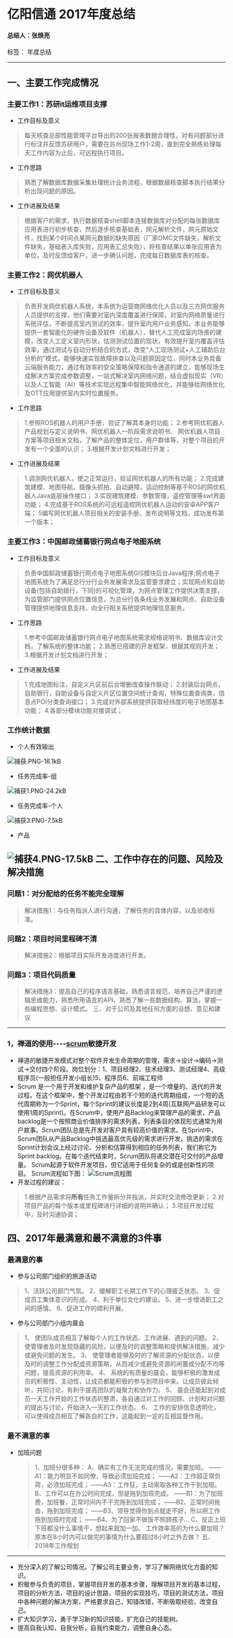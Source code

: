 # 亿阳信通  2017年度总结
#### 总结人：张焕亮

标签： 年度总结

---

一、主要工作完成情况
--------------------------------------------------
### 主要工作1：苏研it运维项目支撑

 - 工作目标及意义

 > 每天核查总部性能管理平台导出的200张报表数据合理性，对有问题部分进行标注并反馈苏研用户，需要在苏州现场工作1-2周，直到完全熟练处理每天工作内容为止后，可远程执行项目。

 - 工作思路

 > 熟悉了解数据库数据采集处理统计业务流程，根据数据核查脚本执行结果分析出现问题的原因。

 - 工作进展及结果

 > 根据客户的需求，执行数据核查shell脚本连接数据库对分配的每张数据库应用表进行初步核查，然后逐步核查基础表，网元解析文件，网元原始文件，找到某个时间点某网元数据的缺失原因（厂家OMC文件缺失，解析文件缺失，基础表入库失败，应用表汇总失败），将核查结果以单张应用表为单位，及时反馈给客户，进一步确认问题，完成每日数据库表的核查。
 
### 主要工作2：网优机器人

 - 工作目标及意义

 > 负责开发网优机器人系统，本系统为运营商网络优化人员以及三方网优服务人员提供的支撑，他们需要对室内深度覆盖进行保障，对室内网络质量进行系统评估，不断提高室内测试的效率，提升室内用户业务感知。本业务能够提供一套智能化的硬件设备及软件（机器人），替代人工完成室内场景的建模，改变人工定义室内形状，估测测试位置的现状，有效提升室内覆盖评估效率，通过测试与自动分析结合的方式，改变“人工现场测试+人工辅助后台分析的”模式，能够快速实现故障排查以及问题原因定位，同时本业务具备云端服务能力，通过有效率的安全策略保障和指令通道的建立，能够现场生成解决方案完成参数调整，一站式解决室内网络问题，结合虚拟现实（VR）以及人工智能（AI）等技术实现远程集中智能网络优化，并能够给网络优化及OTT应用提供室内实时位置服务。

 - 工作思路

 >  1.参照ROS机器人的用户手册，验证了解其本身的功能；
 2.参考网优机器人产品规划与定义说明书、网优机器人一阶段需求说明书、 网优机器人项目方案等项目相关文档，了解产品的整体定位，用户群体等，对整个项目的开发有一个全面的认识；
 3.根据开发计划文档进行开发；

 - 工作进展及结果

 > 1.调测网优机器人，使之正常运行，验证网优机器人的所有功能；
2.完成建筑建模、地图导航、摄像头抓拍、自动避障，运动控制等基于ROS的网优机器人Java底层操作接口；
3.实现建筑建模、参数管理，遥控管理等swt界面功能；
4.完成基于ROS系统的可远程遥控网优机器人运动的安卓APP客户端；
5编写网优机器人项目相关的安装手册、发布说明等文档，成功发布第一个版本；
 
### 主要工作3：中国邮政储蓄银行网点电子地图系统

 - 工作目标及意义

 > 负责中国邮政储蓄银行网点电子地图系统GIS模块后台Java程序;网点电子地图系统为了满足总行分行业务发展需求及监管要求建立；实现网点和自助设备(包括自助银行，下同)的可视化管理，为网点管理工作提供决策支撑，为监管部门提供网点位置信息，为总分行各条线业务发展和网点、自助设备管理提供地理信息支持，向全行相关系统提供地理信息服务。

 - 工作思路

 >  1.参考中国邮政储蓄银行网点电子地图系统需求规格说明书、数据库设计文档，了解系统的整体功能；
 2.熟悉已搭建的开发框架，根据其规则开发；
 3.根据开发计划文档进行开发；

 - 工作进展及结果

 > 1.完成地图标注，自定义片区前后台增删改查操作联动；
2.封装后台网点，自助银行，自助设备与自定义片区位置空间统计查询，特殊位置查询类，信息点POI分类查询接口；
3.完成对外部系统提供获取经纬度的电子地图基本功能；
4.各部分模块功能对接调试；
 
### 工作统计数据
 - 个人有效输出

  ![捕获.PNG-16.1kB][1]
  
 - 任务完成率-组

![捕获1.PNG-24.2kB][2]

 - 任务完成率-个人

 ![捕获3.PNG-7.5kB][3]
 
 - 产品
 
![捕获4.PNG-17.5kB][4]
 二、工作中存在的问题、风险及解决措施
--------------------------------------------------
### 问题1：对分配给的任务不能完全理解
 >  解决措施1：与任务指派人进行沟通，了解任务的具体内容，以及验收标准。

### 问题2：项目时间里程碑不清
 >  解决措施2：根据项目实际开发进度进行开发。
 
### 问题3：项目代码质量
 >  解决措施3：提高自己的程序语言基础，熟悉语言规范，培养自己严谨的逻辑思维能力，熟悉所用语言的API，熟悉了解一些数据结构、算法，掌握一些编程思想、设计模式。
三、对于公司及其他任何方面的设想、意见和建议
--------------------------------------------------
### 1，禅道的使用----[scrum](http://www.scrumcn.com/agile/scrum-knowledge-library/scrum.html)敏捷开发

 - 禅道的敏捷开发模式对整个软件开发生命周期的管理，需求->设计->编码->测试->交付四个阶段。岗位划分：1、项目经理2、技术经理3、测试经理4、高级程序员(一般担任开发小组长)5、程序员6、前端工程师
 - Scrum 是一个用于开发和维护复杂产品的框架 ，是一个增量的、迭代的开发过程。在这个框架中，整个开发过程由若干个短的迭代周期组成，一个短的迭代周期称为一个Sprint，每个Sprint的建议长度是2到4周(互联网产品研发可以使用1周的Sprint)。在Scrum中，使用产品Backlog来管理产品的需求，产品backlog是一个按照商业价值排序的需求列表，列表条目的体现形式通常为用户故事。Scrum团队总是先开发对客户具有较高价值的需求。在Sprint中，Scrum团队从产品Backlog中挑选最高优先级的需求进行开发。挑选的需求在Sprint计划会议上经过讨论、分析和估算得到相应的任务列表，我们称它为Sprint backlog。在每个迭代结束时，Scrum团队将递交潜在可交付的产品增量。 Scrum起源于软件开发项目，但它适用于任何复杂的或是创新性的项目。
Scrum流程如下图：
![Scrum流程图](http://www.scrumcn.com/agile/wp-content/uploads/2014/04/ScrumCN_Scrum_Process_710.png)
 - 开发过程的建议：

 >  1.根据产品需求将**所有**任务工作量拆分并指派，并实时交流修改更新；
 2.对项目产品的每个版本或里程碑进行详细的说明并确认；
 3.项目开发过程中，及时沟通协调；
  
四、2017年最满意和最不满意的3件事
--------------------------------------------------
### **最满意的事**
 - 参与公司部门组织的旅游活动

  >  1、活跃公司部门气氛。
2、缓解职工长期工作下的心理疲乏状态。
3、促成员工集体意识的形成。
4、利于单位文化的建设。
5、进一步增进职工之间的感情。
6、促进工作的顺利开展。

 - 参与公司部门小组内晨会

  >  1、 使团队成员相互了解每个人的工作状态、工作进展、遇到的问题。
2、 使管理者及时发现隐藏的风险，以便及时的调整策略和提供解决措施，减少或避免问题的发生。
3、 使管理者能够及时的了解资源的分配状态，以便及时的调整工作分配或资源策略，从而减少或避免资源的闲置或分配不均等问题，提高资源的利用率。
4、 系统的有质量的晨会，能够积极的激发成员的积极性、主动性，让成员都能积极的参与到项目中来。让成员彼此倾听，共同讨论，有利于提高团队的凝聚力和协作力。
5、 晨会还能起到对成员一天工作开始的工作状态的整肃，各自通过对工作的回顾、计划和对问题的提出与讨论，开始进入一天的工作状态。
6、 工作的安排信息透明化，可以使得成员相互了解各自的工作，这能起到一定的互相监督作用。


 ### **最不满意的事**
 - 加班问题

   >    1、加班分很多种：
   A、确实有工作无法完成的情况，需要加班。
   ——A1：能力明显不如同僚，导致必须加班完成；
   ——A2：工作超正常负荷，必须加班完成；
   ——A3：工作狂，主动索取各种工作干到加班。
   B、工作可以在办公时间完成，但是拖到加班完成。
   ——B1：为了加班费，加班餐，正常时间内不干完拖到加班完成；
   ——B2、正常时间拖沓，拖到加班完成；
   ——B3、领导觉得你到点就走不好，所以把工作拖到加班时完成；
   ——B4、为了回家不做饭不照顾孩子…
   C、反正上班下班都没什么事情干，想起来就加一加。
 工作效率高的为什么要加班？  
 原本在8小时内可以做完的事情为什么要超过8小时之外去做？ 
  五、2018年工作规划
--------------------------------------------------
  - 充分深入的了解公司情况。了解公司主要业务，学习了解网络优化方面的知识。
  - 积极参与负责的项目，掌握项目开发的基本步骤，理解项目开发的基本过程，项目的分析方法，项目的设计思路，项目的实现技巧，项目的测试方法，项目中各种问题的解决方案，严格要求自己，知错改错，不断吸取经验，改变自己。
  - 扩大知识学习，勇于学习新的知识技能，扩充自己的技能树。
  - 提高自我认知，自我分析，自我约束能力，调整自身心态。

  [1]: http://static.zybuluo.com/zhanghuanliang/6vh1l9nws3erssueqr4ep709/%E6%8D%95%E8%8E%B7.PNG
  [2]: http://static.zybuluo.com/zhanghuanliang/eqlg57v5tuiu4uk83jldlpfb/%E6%8D%95%E8%8E%B71.PNG
  [3]: http://static.zybuluo.com/zhanghuanliang/27igl3ysvywrf21u162hgwym/%E6%8D%95%E8%8E%B73.PNG
  [4]: http://static.zybuluo.com/zhanghuanliang/aqqbv0q1rx6zg3p2y8ukzb7f/%E6%8D%95%E8%8E%B74.PNG